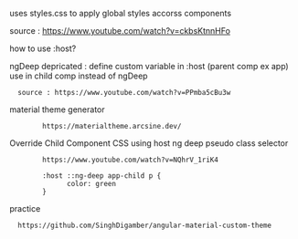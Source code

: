 uses styles.css to apply global styles accorss components  

source : https://www.youtube.com/watch?v=ckbsKtnnHFo

how to use :host?   

ngDeep depricated : define custom variable in :host (parent comp ex app) use in child comp instead of ngDeep  
      
      source : https://www.youtube.com/watch?v=PPmba5cBu3w

material theme generator

            https://materialtheme.arcsine.dev/

Override Child Component CSS using host ng deep pseudo class selector

            https://www.youtube.com/watch?v=NQhrV_1riK4

            :host ::ng-deep app-child p {
                  color: green
            }
practice

      https://github.com/SinghDigamber/angular-material-custom-theme
